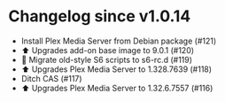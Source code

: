 # Changelog since v1.0.14
- Install Plex Media Server from Debian package (#121) 
- ⬆️ Upgrades add-on base image to 9.0.1 (#120) 
- 🔨 Migrate old-style S6 scripts to s6-rc.d (#119) 
- ⬆️ Upgrades Plex Media Server to 1.328.7639 (#118) 
- Ditch CAS (#117) 
- ⬆️ Upgrades Plex Media Server to 1.32.6.7557 (#116) 
